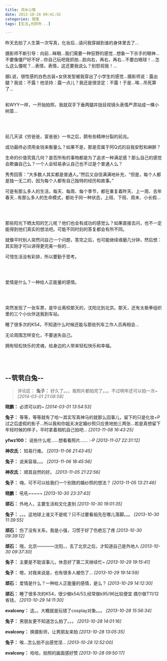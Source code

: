 ```yaml
---
title: 流水心情
date: 2013-10-28 09:41:55
categories: 随笔
tags: [生活,光阴寺...]

---
```

昨天去拍了人生第一次写真，化妆后...请问我穿越到谁的身体里去了...

摄影师不断引导：向前...眯眼...我们需要一种狂野的感觉...想象一下杀手的眼神...不要像僵尸好不好...你自己玩吧我抓拍...脸向右，再右，再右...不要白眼球！...怎么这么僵呢？...表情，表情，这还要我说么？别怒视我！...

据L说，很性感的白色古装+女侠发型被我穿出了小学生的感觉...摄影师说：露出腿？我说：不露！他坚持：露一点儿？我还是很坚定：不露！于是...唉...吊死算了...<br /><br />

和WYY一样，一开始拍照，我就双手下垂两腿并拢目视镜头表情严肃站成一棵小树苗...

<br /><br />

前几天读《穷爸爸，富爸爸》一书之后，颇有些精神分裂的前兆。

成功最终必须用金钱来衡量么？如果不是，那是否属于阿Q式的自我安慰和麻醉？

生命的价值究竟几何？是否所有的事物都是为了追求一种满足感？那么自己的感觉会欺骗自己么？一个人会轻易承认自己也不过是个普通人么？

秀秀回答：“大多数人其实都是普通人。”然后又自信满满地补充，“但是，每个人都是独一无二的，因为每个人都有自己独特的经历和故事。”

可是有那么多人的生活，每天、每周、每个季节，都在重复着昨天、上一周、去年春天...有那么多人的生命模式，都处于同一种状态，上班、下班、周末、小长假...

<br /><br />

那些阳光下晒太阳的乞儿呢？他们也会有成功的感觉么？如果直接去问，也不一定能得到他们真实的想法吧。可能不同时刻的答复都会有所不同。

就像平时别人突然问自己一个问题，答完之后，也可能继续琢磨几分钟，然后想：其实刚才可以讲得更完美一些的...

可惜生活没有彩排，所以要勤于思考。

<br /><br />

爱情是什么？一种给人正能量的感情。

<br /><br />

突然发现了一张车票，是毕业离校那天的，沈阳北到北京。那天，还有太极拳组织里的三个小伙伴送我到车站。

睡了很多次的K54，不知道什么时候还能与那些列车工作人员再相会...

无论周围怎样变化，不要迷失自己。

拥有轻松快乐的灵魂，给身边的人带来轻松快乐和幸福。

<br /><br />

--茕茕白兔--
---
>评论区：
>**兔子：** 好久了。。。我照片都拍完了。。。不过明年还可以拍一次~  *[2014-03-01 21:08:58]*
>
**晓鹏：** 必须可以的~  *[2014-03-01 13:54:53]*
>
**兔子：** 等等，等等就有了哈～其实写真神马的就那么回事儿，留下的只是化妆+P过之后虚假的影子...所以我和你姐夫决定婚纱照只应景地拍三两张...若是真想留下年轻时候的样子，平时拿着相机自己拍吧...  *[2013-11-08 16:43:25]*
>
**yfwz100：** 说些什么呢……想看看照片…… :-P  *[2013-11-07 22:31:12]*
>
**神农氏：** 知易行难。  *[2013-11-06 21:43:45]*
>
**兔子：** 说来容易。。。  *[2013-11-06 18:45:56]*
>
**神农氏：** 顺其自然的好。  *[2013-11-05 21:22:56]*
>
**兔子：** 嗨，可不可以给我们一个别致的婚纱照的想法？  *[2013-11-05 13:21:46]*
>
**晓鹏：** 吼吼~~~~~  *[2013-10-30 23:37:43]*
>
**顽石：** 外地人，主要生活和文化差别  *[2013-10-30 19:01:35]*
>
**兔子：** 。。。这地球上谁又不是呢？只不过要看祖先在哪儿落脚。。。  *[2013-10-30 11:39:55]*
>
**顽石：** 伤了没有关系，我是小强，习惯于好了伤疤忘了疼  *[2013-10-30 09:39:12]*
>
**顽石：** 哦，北京————沈阳，，去了北京之后，才知道自己是外地人  *[2013-10-30 09:37:30]*
>
**兔子：** 主要是不耽误事儿，休息好了第二天继续忙~  *[2013-10-29 19:15:41]*
>
**兔子：** 嗯，对我来说是，也有很多人被伤了...  *[2013-10-29 19:14:59]*
>
**顽石：** 爱情是什么？一种给人正能量的感情，是么？  *[2013-10-29 14:12:30]*
>
**顽石：** 睡了很多次的K54，很少做k54/53,经常做k95/96比较便宜 偶尔做T11/12省钱，  *[2013-10-29 14:11:30]*
>
**evalcony：** 这。。大概就是玩错了cosplay对象。。。  *[2013-10-28 15:56:34]*
>
**兔子：** 男朋友更不知道怎么拍了。。。  *[2013-10-28 14:01:16]*
>
**evalcony：** 换摄影师，让男朋友来拍  *[2013-10-28 13:05:35]*
>
**兔子：** 唉...怎么拍不出感觉涅...  *[2013-10-28 12:52:00]*
>
**evalcony：** 哈哈，拍照的画面感好赞  *[2013-10-28 09:50:17]*
>
